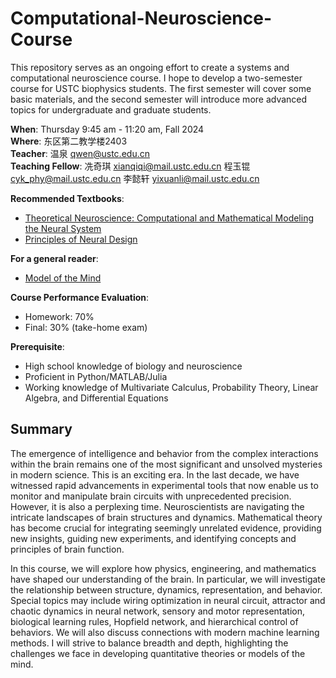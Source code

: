 # Computational-Neuroscience-Course
This repository serves as an ongoing effort to create a systems and computational neuroscience course. I hope to develop a two-semester course for USTC biophysics students. The first semester will cover some basic materials, and the second semester will introduce more advanced topics for undergraduate and graduate students.  

**When**: Thursday 9:45 am - 11:20 am, Fall 2024  
**Where**: 东区第二教学楼2403  
**Teacher**: 温泉 <qwen@ustc.edu.cn>   
**Teaching Fellow**: 冼奇琪 <xianqiqi@mail.ustc.edu.cn> 程玉锟 <cyk_phy@mail.ustc.edu.cn> 李懿轩 <yixuanli@mail.ustc.edu.cn> 

**Recommended Textbooks**:  
- [Theoretical Neuroscience: Computational and Mathematical Modeling the Neural System](https://mitpress.ublish.com/book/theoretical-neuroscience)
- [Principles of Neural Design](https://mitpress.mit.edu/books/principles-neural-design)

**For a general reader**:
- [Model of the Mind](https://www.amazon.com/Models-Mind-Engineering-Mathematics-Understanding/dp/1472966422)

**Course Performance Evaluation**:  
- Homework: 70% 
- Final: 30% (take-home exam)

**Prerequisite**:
- High school knowledge of biology and neuroscience
- Proficient in Python/MATLAB/Julia
- Working knowledge of Multivariate Calculus, Probability Theory, Linear Algebra, and Differential Equations


## Summary
The emergence of intelligence and behavior from the complex interactions within the brain remains one of the most significant and unsolved mysteries in modern science. This is an exciting era. In the last decade, we have witnessed rapid advancements in experimental tools that now enable us to monitor and manipulate brain circuits with unprecedented precision. However, it is also a perplexing time. Neuroscientists are navigating the intricate landscapes of brain structures and dynamics. Mathematical theory has become crucial for integrating seemingly unrelated evidence, providing new insights, guiding new experiments, and identifying concepts and principles of brain function.

In this course, we will explore how physics, engineering, and mathematics have shaped our understanding of the brain. In particular, we will investigate the relationship between structure, dynamics, representation, and behavior. Special topics may include wiring optimization in neural circuit, attractor and chaotic dynamics in neural network, sensory and motor representation, biological learning rules, Hopfield network, and hierarchical control of behaviors. We will also discuss connections with modern machine learning methods. I will strive to balance breadth and depth, highlighting the challenges we face in developing quantitative theories or models of the mind.

